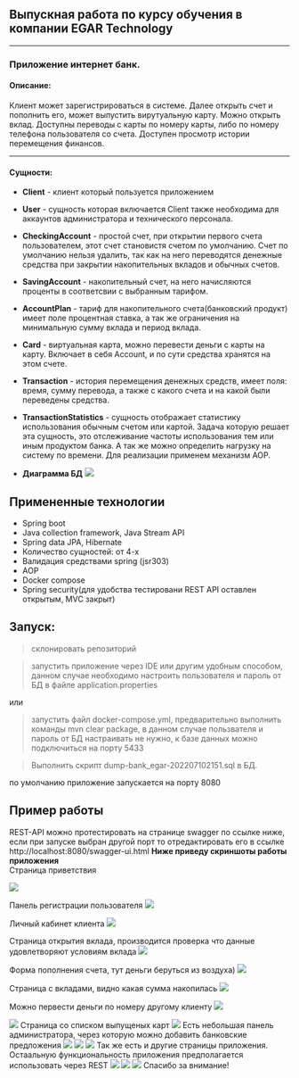 ## Выпускная работа по курсу обучения в компании EGAR Technology 
___
### Приложение интернет банк. 
#### Описание:
Клиент может зарегистрироваться в системе. 
Далее открыть счет и пополнить его, может выпустить вирутуальную карту.
Можно открыть вклад. Доступны переводы с карты по номеру карты, либо 
по номеру телефона пользователя со счета. Доступен просмотр истории перемещения финансов.
___
#### Сущности:  
- **Client** - клиент который пользуется приложением
- **User** - сущность которая включается Client также необходима для аккаунтов администратора и технического персонала.
- **CheckingAccount** - простой счет, при открытии первого счета пользователем, этот счет становистя счетом по умолчанию. 
Счет по умолчанию нельзя удалить, так как на него переводятся денежные средства при закрытии накопительных вкладов и обычных счетов.
- **SavingAccount** - накопительный счет, на него начисляются проценты в соответсвии с выбранным тарифом.
- **AccountPlan** - тариф для накопительного счета(банковский продукт) имеет поле процентная ставка, а так же ограничения
на минимальную сумму вклада и период вклада.
- **Card** - виртуальная карта, можно перевести деньги с карты на карту. Включает в себя Account, и по сути средства хранятся
на этом счете.
- **Transaction** - история перемещения денежных средств, имеет поля: время, сумму перевода, а также 
с какого счета и на какой были переведены средства.
- **TransactionStatistics** - сущность отображает статистику использования обычным счетом или картой. Задача которую 
решает эта сущность, это отслеживание частоты использования тем или иным продуктом банка. А так же можно определить нагрузку
на систему по времени. Для реализации применем механизм AOP.  
    

- **Диаграмма БД**
  ![](src/main/resources/readme/diagram.png)

## Примененные технологии
- Spring boot
- Java collection framework, Java Stream API
- Spring data JPA, Hibernate
- Количество сущностей: от 4-х
- Валидация средствами spring (jsr303)
- AOP
- Docker compose
- Spring security(для удобства тестировани REST API оставлен открытым, MVC закрыт)


## Запуск:
>склонировать репозиторий
 
> запустить приложение через IDE или другим удобным способом, данном случае необходимо настроить пользователя и пароль
> от БД в файле application.properties

или 
>запустить файл docker-compose.yml, предварительно выполнить команды mvn clear package, в данном случае
> пользвателя и пароль от БД настраивать не нужно, к базе данных можно подключиться на порту 5433
  

>Выполнить скрипт dump-bank_egar-202207102151.sql в БД.

по умолчанию приложение запускается на порту 8080

## Пример работы
REST-API можно протестировать на странице swagger по ссылке ниже, если при запуске выбран другой порт
то отредактировать его в ссылке
http://localhost:8080/swagger-ui.html
**Ниже приведу скриншоты работы приложения**  
Страница приветствия  

![](src/main/resources/readme/img_4.png)

Панель регистрации пользователя
![](src/main/resources/readme/img_3.png)

Личный кабинет клиента
![](src/main/resources/readme/img_5.png)

Страница открытия вклада, производится проверка что 
данные удовлетворяют условиям вклада
![](src/main/resources/readme/img_6.png)

Форма пополнения счета, тут деньги беруться из воздуха)
![](src/main/resources/readme/img_7.png)

Страница с вкладами, видно какая сумма накопилась
![](src/main/resources/readme/img_8.png)

Можно первести деньги по номеру другому клиенту
![](src/main/resources/readme/img_9.png)

![](src/main/resources/readme/img_10.png)
Страница со списком выпущеных карт
![](src/main/resources/readme/img_11.png)
Есть небольшая панель администратора, через которую можно добавить банковские предложения
![](src/main/resources/readme/img.png)
![](src/main/resources/readme/img_1.png)
![](src/main/resources/readme/img_2.png)
Так же есть и другие страницы приложения.
Остаальную функциональность приложения предполагается использовать через REST
![](src/main/resources/readme/img_12.png)
![](src/main/resources/readme/img_13.png)
![](src/main/resources/readme/img_14.png)
Спасибо за внимание!
